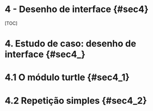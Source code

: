 # 4 - Desenho de interface {#sec4}

[TOC]

# 4. Estudo de caso: desenho de interface {#sec4_}

# 4.1 O módulo turtle {#sec4_1}

# 4.2 Repetição simples {#sec4_2}
